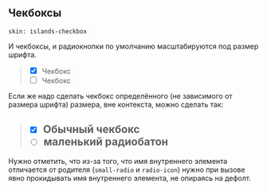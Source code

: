 ---
---

## Чекбоксы

    skin: islands-checkbox


И чекбоксы, и радиокнопки по умолчанию масштабируются под размер шрифта.

> <div>
>     <label class="toggler">
>         <input class="toggler-controller" type="checkbox" checked="checked">
>         <span class="checkbox toggler-view"><span class="checkbox-icon"> </span></span
>         >Чекбокс
>     </label>
> </div>
> <div class="secondary">
>     <label class="toggler">
>         <input class="toggler-controller" type="checkbox">
>         <span class="checkbox toggler-view"><span class="checkbox-icon"> </span></span
>         >Чекбокс
>     </label>
> </div>
>
> <div class="example:checkbox"></div>

Если же надо сделать чекбокс определённого (не зависимого от размера шрифта) размера, вне контекста, можно сделать так:

> <h2>
>     <label class="toggler">
>         <input class="toggler-controller" type="checkbox" checked="checked">
>         <span class="normal-checkbox toggler-view"><span class="checkbox-icon"> </span></span
>         >Обычный чекбокс
>     </label><br/>
>     <label class="toggler">
>         <input class="toggler-controller" type="radio" name="radio2">
>         <span class="small-radio toggler-view"><span class="radio-icon"> </span></span
>         >маленький радиобатон
>     </label>
> </h2>
>
> <div class="example:sized-checkbox"></div>

Нужно отметить, что из-за того, что имя внутреннего элемента отличается от родителя (`small-radio` и `radio-icon`) нужно при вызове явно прокидывать имя внутреннего элемента, не опираясь на дефолт.
